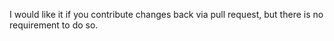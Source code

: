 I would like it if you contribute changes back via pull request, but there is no requirement to do so.
